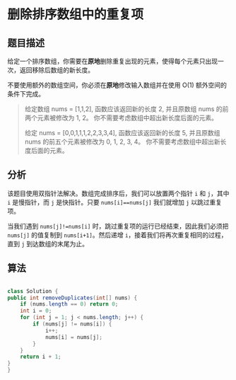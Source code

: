 # 删除排序数组中的重复项

## 题目描述

给定一个排序数组，你需要在**原地**删除重复出现的元素，使得每个元素只出现一次，返回移除后数组的新长度。

不要使用额外的数组空间，你必须在**原地**修改输入数组并在使用 O(1) 额外空间的条件下完成。

>给定数组 nums = [1,1,2], 
>函数应该返回新的长度 2, 并且原数组 nums 的前两个元素被修改为 1, 2。 
>你不需要考虑数组中超出新长度后面的元素。
>
>给定 nums = [0,0,1,1,1,2,2,3,3,4],
>函数应该返回新的长度 5, 并且原数组 nums 的前五个元素被修改为 0, 1, 2, 3, 4。
>你不需要考虑数组中超出新长度后面的元素。

## 分析

该题目使用双指针法解决。数组完成排序后，我们可以放置两个指针 `i` 和 `j`，其中 `i` 是慢指针，而 `j` 是快指针。只要 `nums[i]==nums[j]` 我们就增加 `j` 以跳过重复项。

当我们遇到 `nums[j]!=nums[i]` 时，跳过重复项的运行已经结束，因此我们必须把 `nums[j]` 的值复制到 `nums[i+1]`。然后递增 `i`，接着我们将再次重复相同的过程，直到 `j` 到达数组的末尾为止。

## 算法

```java

class Solution {
public int removeDuplicates(int[] nums) {
    if (nums.length == 0) return 0;
    int i = 0;
    for (int j = 1; j < nums.length; j++) {
        if (nums[j] != nums[i]) {
            i++;
            nums[i] = nums[j];
        }
    }
    return i + 1;
}
}
```